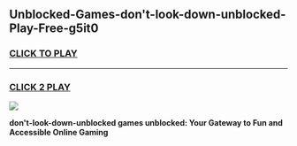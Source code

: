 
## Unblocked-Games-don't-look-down-unblocked-Play-Free-g5it0
<h3>
<a href="https://premium76.site?title=don't-look-down-unblocked&ref=10A">CLICK TO PLAY</a></h3>
<hr>

<h3>
<a href="https://premium76.site?title=don't-look-down-unblocked&ref=10A">CLICK 2 PLAY</a>
  
</h3>

<a href="https://premium76.site?title=don't-look-down-unblocked&ref=10A"><img src="https://clearcache.store/games.png"></a>


**don't-look-down-unblocked games unblocked: Your Gateway to Fun and Accessible Online Gaming**
